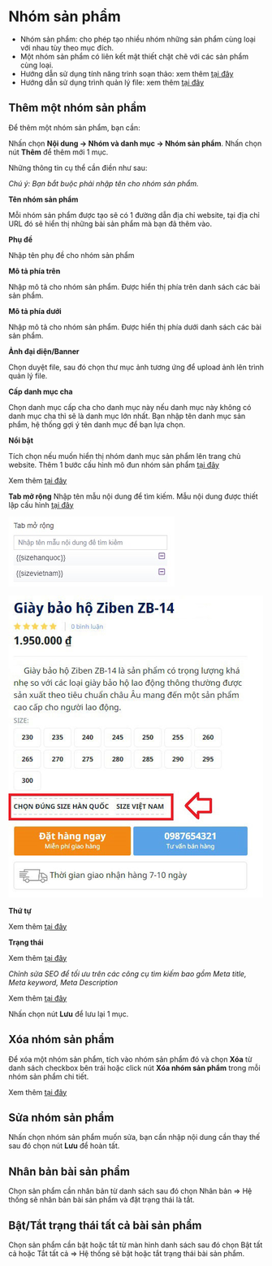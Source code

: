 # Nhóm sản phẩm

- Nhóm sản phẩm: cho phép tạo nhiều nhóm những sản phẩm cùng loại với nhau tùy theo mục đích.
- Một nhóm sản phẩm có liên kết mật thiết chặt chẽ với các sản phẩm cùng loại.
- Hướng dẫn sử dụng tính năng trình soạn thảo: xem thêm [tại đây](https://pisale.osd.vn/docs/common/tinymce)
- Hướng dẫn sử dụng trình quản lý file: xem thêm [tại đây](https://pisale.osd.vn/docs/common/finder)

## Thêm một nhóm sản phẩm

Để thêm một nhóm sản phẩm, bạn cần:

Nhấn chọn **Nội dung -> Nhóm và danh mục -> Nhóm sản phẩm**. Nhấn chọn nút **Thêm** để thêm mới 1 mục.

Những thông tin cụ thể cần điền như sau:

_Chú ý: Bạn bắt buộc phải nhập tên cho nhóm sản phẩm._

**Tên nhóm sản phẩm**

Mỗi nhóm sản phẩm được tạo sẽ có 1 đường dẫn địa chỉ website, tại địa chỉ URL đó sẽ hiển thị những bài sản phẩm mà bạn đã thêm vào.

**Phụ đề**

Nhập tên phụ đề cho nhóm sản phẩm

**Mô tả phía trên**

Nhập mô tả cho nhóm sản phẩm. Được hiển thị phía trên danh sách các bài sản phẩm.

**Mô tả phía dưới**

Nhập mô tả cho nhóm sản phẩm. Được hiển thị phía dưới danh sách các bài sản phẩm.

**Ảnh đại diện/Banner**

Chọn duyệt file, sau đó chọn thư mục ảnh tương ứng để upload ảnh lên trình quản lý file.

**Cấp danh mục cha**

Chọn danh mục cấp cha cho danh mục này nếu danh mục này không có danh mục cha thì sẽ là danh mục lớn nhất. Bạn nhập tên danh mục sản phẩm, hệ thống gợi ý tên danh mục để bạn lựa chọn.

**Nổi bật**

Tích chọn nếu muốn hiển thị nhóm danh mục sản phẩm lên trang chủ website. Thêm 1 bước cấu hình mô đun nhóm sản phẩm [tại đây](https://pisale.osd.vn/docs/design/module/category)

Xem thêm [tại đây](https://pisale.osd.vn/docs/common/logic#m%E1%BB%A5c-n%E1%BB%95i-b%E1%BA%ADt)

**Tab mở rộng**
Nhập tên mẫu nội dung để tìm kiếm. Mẫu nội dung được thiết lập cấu hình [tại đây](https://pisale.osd.vn/docs/setting/pattern/#th%C3%AAm-m%E1%BA%ABu-n%E1%BB%99i-dung)

![Mẫu nội dung](img/nhom-san-pham.jpg)

![Mẫu nội dung](img/nhom-san-pham-1.jpg)

**Thứ tự**

Xem thêm [tại đây](https://pisale.osd.vn/docs/common/logic#th%E1%BB%A9-t%E1%BB%B1-s%E1%BA%AFp-x%E1%BA%BFp-l%C3%A0-s%E1%BB%91-ch%E1%BB%89-%C4%91%E1%BB%8Bnh)

**Trạng thái**

Xem thêm [tại đây](https://pisale.osd.vn/docs/common/logic#tr%E1%BA%A1ng-th%C3%A1i)

_Chỉnh sửa SEO để tối ưu trên các công cụ tìm kiếm bao gồm Meta title, Meta keyword, Meta Description_

Xem thêm [tại đây](https://pisale.osd.vn/docs/seo/serp)

Nhấn chọn nút **Lưu** để lưu lại 1 mục.

## Xóa nhóm sản phẩm

Để xóa một nhóm sản phẩm, tích vào nhóm sản phẩm đó và chọn **Xóa** từ danh sách checkbox bên trái hoặc click nút **Xóa nhóm sản phẩm** trong mỗi nhóm sản phẩm chi tiết.

Xem thêm [tại đây](https://pisale.osd.vn/docs/common/logic#x%C3%B3a-c%C3%A1c-m%E1%BB%A5c-c%C3%A1c-th%C3%A0nh-ph%E1%BA%A7n-th%C3%B4ng-tin)

## Sửa nhóm sản phẩm

Nhấn chọn nhóm sản phẩm muốn sửa, bạn cần nhập nội dung cần thay thế sau đó chọn nút **Lưu** để hoàn tất.

## Nhân bản bài sản phẩm

Chọn sản phẩm cần nhân bản từ danh sách sau đó chọn Nhân bản => Hệ thống sẽ nhân bản bài sản phẩm và đặt trạng thái là tắt.

## Bật/Tắt trạng thái tất cả bài sản phẩm

Chọn sản phẩm cần bật hoặc tắt từ màn hình danh sách sau đó chọn Bật tất cả hoặc Tắt tất cả => Hệ thống sẽ bật hoặc tắt trạng thái bài sản phẩm.

